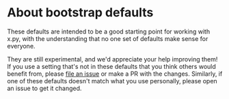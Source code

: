 # About bootstrap defaults

These defaults are intended to be a good starting point for working with x.py,
with the understanding that no one set of defaults make sense for everyone.

They are still experimental, and we'd appreciate your help improving them!
If you use a setting that's not in these defaults that you think
others would benefit from, please [file an issue] or make a PR with the changes.
Similarly, if one of these defaults doesn't match what you use personally,
please open an issue to get it changed.

[file an issue]: https://github.com/rust-lang/rust/issues/new/choose
